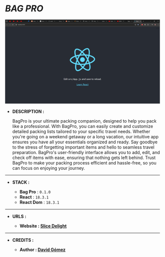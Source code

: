 # _BAG PRO_

![THUMBNAIL](resources/img/Thumbnail.png)

- **DESCRIPTION :**

  BagPro is your ultimate packing companion, designed to help you pack like a professional. With BagPro, you can easily create and customize detailed packing lists tailored to your specific travel needs. Whether you're going on a weekend getaway or a long vacation, our intuitive app ensures you have all your essentials organized and ready. Say goodbye to the stress of forgetting important items and hello to seamless travel preparation. BagPro's user-friendly interface allows you to add, edit, and check off items with ease, ensuring that nothing gets left behind. Trust BagPro to make your packing process efficient and hassle-free, so you can focus on enjoying your journey.

---

- **STACK :**

  - **Bag Pro** : `0.1.0`
  - **React** : `18.3.1`
  - **React Dom** : `18.3.1`

---

- **URLS :**

  - **Website : [Slice Delight](https://bag-pro.netlify.app)**

---

- **CREDITS :**

  - **Author : [David Gómez](https://github.com/DavidGomezToca)**
